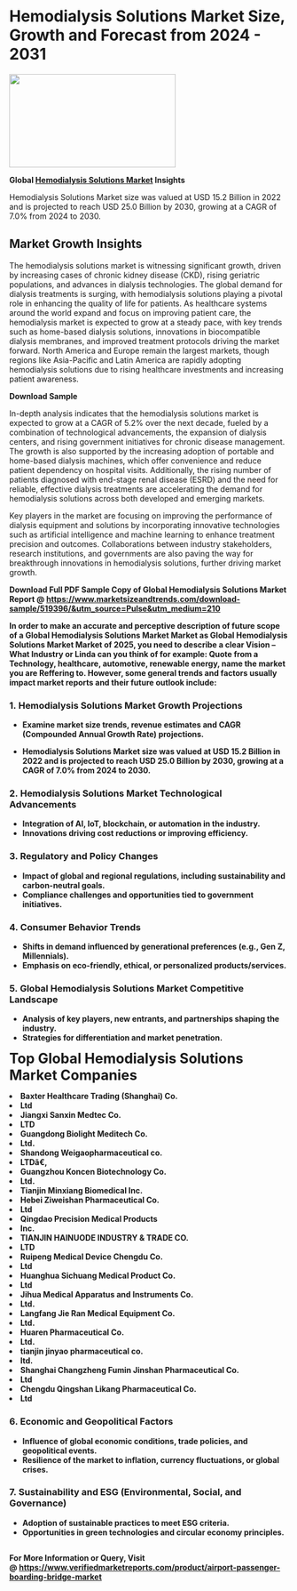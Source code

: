 <H1>Hemodialysis Solutions Market Size, Growth and Forecast from 2024 - 2031</H1><img class="aligncenter size-medium wp-image-584254" src="https://thirdeyenews.in/wp-content/uploads/2024/09/Global-Market-Research-300x168.jpeg" alt="" width="300" height="168" /><p><strong>Global&nbsp;<a href="https://www.marketsizeandtrends.com/download-sample/519396/&amp;utm_source=Pulse&amp;utm_medium=210">Hemodialysis Solutions Market</a> Insights</strong></p><p>Hemodialysis Solutions Market size was valued at USD 15.2 Billion in 2022 and is projected to reach USD 25.0 Billion by 2030, growing at a CAGR of 7.0% from 2024 to 2030.</p><p><h2>Market Growth Insights</h2> <p>The hemodialysis solutions market is witnessing significant growth, driven by increasing cases of chronic kidney disease (CKD), rising geriatric populations, and advances in dialysis technologies. The global demand for dialysis treatments is surging, with hemodialysis solutions playing a pivotal role in enhancing the quality of life for patients. As healthcare systems around the world expand and focus on improving patient care, the hemodialysis market is expected to grow at a steady pace, with key trends such as home-based dialysis solutions, innovations in biocompatible dialysis membranes, and improved treatment protocols driving the market forward. North America and Europe remain the largest markets, though regions like Asia-Pacific and Latin America are rapidly adopting hemodialysis solutions due to rising healthcare investments and increasing patient awareness.</p> <p><strong>Download Sample</strong></p> <p>In-depth analysis indicates that the hemodialysis solutions market is expected to grow at a CAGR of 5.2% over the next decade, fueled by a combination of technological advancements, the expansion of dialysis centers, and rising government initiatives for chronic disease management. The growth is also supported by the increasing adoption of portable and home-based dialysis machines, which offer convenience and reduce patient dependency on hospital visits. Additionally, the rising number of patients diagnosed with end-stage renal disease (ESRD) and the need for reliable, effective dialysis treatments are accelerating the demand for hemodialysis solutions across both developed and emerging markets.</p> <p>Key players in the market are focusing on improving the performance of dialysis equipment and solutions by incorporating innovative technologies such as artificial intelligence and machine learning to enhance treatment precision and outcomes. Collaborations between industry stakeholders, research institutions, and governments are also paving the way for breakthrough innovations in hemodialysis solutions, further driving market growth.</p> <p><strong></p><p><span class=""><strong>Download Full PDF Sample Copy of Global Hemodialysis Solutions Market Report</strong> @ <a href="https://www.marketsizeandtrends.com/download-sample/519396/&amp;utm_source=Pulse&amp;utm_medium=210" target="_blank">https://www.marketsizeandtrends.com/download-sample/519396/&amp;utm_source=Pulse&amp;utm_medium=210</a></span></p><p>In order to make an accurate and perceptive description of future scope of a Global&nbsp;Hemodialysis Solutions Market Market as Global&nbsp;Hemodialysis Solutions Market Market of 2025, you need to describe a clear Vision &ndash; What Industry or Linda can you think of for example: Quote from a Technology, healthcare, automotive, renewable energy, name the market you are Reffering to. However, some general trends and factors usually impact market reports and their future outlook include:</p><h3>1.&nbsp;<strong>Hemodialysis Solutions Market Growth Projections</strong></h3><ul><li>Examine market size trends, revenue estimates and CAGR (Compounded Annual Growth Rate) projections.</li><li><p>Hemodialysis Solutions Market size was valued at USD 15.2 Billion in 2022 and is projected to reach USD 25.0 Billion by 2030, growing at a CAGR of 7.0% from 2024 to 2030.</p></li></ul><h3>2.&nbsp;<strong>Hemodialysis Solutions Market Technological Advancements</strong></h3><ul><li>Integration of AI, IoT, blockchain, or automation in the industry.</li><li>Innovations driving cost reductions or improving efficiency.</li></ul><h3>3.&nbsp;<strong>Regulatory and Policy Changes</strong></h3><ul><li>Impact of global and regional regulations, including sustainability and carbon-neutral goals.</li><li>Compliance challenges and opportunities tied to government initiatives.</li></ul><h3>4.&nbsp;<strong>Consumer Behavior Trends</strong></h3><ul><li>Shifts in demand influenced by generational preferences (e.g., Gen Z, Millennials).</li><li>Emphasis on eco-friendly, ethical, or personalized products/services.</li></ul><h3>5.&nbsp;<strong>Global Hemodialysis Solutions Market Competitive Landscape</strong></h3><ul><li>Analysis of key players, new entrants, and partnerships shaping the industry.</li><li>Strategies for differentiation and market penetration.</li></ul><p data-pm-slice="1 1 []"><span style="color: inherit; font-family: inherit; font-size: 25px;">Top Global Hemodialysis Solutions Market Companies</span></p><div class="" data-test-id=""><p><li>Baxter Healthcare Trading (Shanghai) Co.</li><li> Ltd</li><li> Jiangxi Sanxin Medtec Co.</li><li> LTD</li><li> Guangdong Biolight Meditech Co.</li><li> Ltd.</li><li> Shandong Weigaopharmaceutical co.</li><li> LTDã€‚</li><li> Guangzhou Koncen Biotechnology Co.</li><li> Ltd.</li><li> Tianjin Minxiang Biomedical Inc.</li><li> Hebei Ziweishan Pharmaceutical Co.</li><li> Ltd</li><li> Qingdao Precision Medical Products</li><li> Inc.</li><li> TIANJIN HAINUODE INDUSTRY & TRADE CO.</li><li> LTD</li><li> Ruipeng Medical Device Chengdu Co.</li><li> Ltd</li><li> Huanghua Sichuang Medical Product Co.</li><li> Ltd</li><li> Jihua Medical Apparatus and Instruments Co.</li><li> Ltd.</li><li> Langfang Jie Ran Medical Equipment Co.</li><li> Ltd.</li><li> Huaren Pharmaceutical Co.</li><li> Ltd.</li><li> tianjin jinyao pharmaceutical co.</li><li> ltd.</li><li> Shanghai Changzheng Fumin Jinshan Pharmaceutical Co.</li><li> Ltd</li><li> Chengdu Qingshan Likang Pharmaceutical Co.</li><li> Ltd</li></p></div><h3>6.&nbsp;<strong>Economic and Geopolitical Factors</strong></h3><ul><li>Influence of global economic conditions, trade policies, and geopolitical events.</li><li>Resilience of the market to inflation, currency fluctuations, or global crises.</li></ul><h3>7.&nbsp;<strong>Sustainability and ESG (Environmental, Social, and Governance)</strong></h3><ul><li>Adoption of sustainable practices to meet ESG criteria.</li><li>Opportunities in green technologies and circular economy principles.</li></ul><h2><strong style="font-size: 14px;">For More Information or Query, Visit @&nbsp;</strong><a style="background-color: #ffffff; font-size: 14px;" href="https://www.marketsizeandtrends.com/report/hemodialysis-solutions-market/" target="_blank">https://www.verifiedmarketreports.com/product/airport-passenger-boarding-bridge-market</a></h2>
